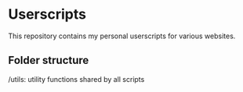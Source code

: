 # Userscripts

This repository contains my personal userscripts for various websites.

## Folder structure

/utils: utility functions shared by all scripts